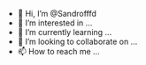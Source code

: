 - 👋 Hi, I’m @Sandrofffd
- 👀 I’m interested in ...
- 🌱 I’m currently learning ...
- 💞️ I’m looking to collaborate on ...
- 📫 How to reach me ...

<!---
Sandrofffd/Sandrofffd is a ✨ special ✨ repository because its `README.md` (this file) appears on your GitHub profile.
You can click the Preview link to take a look at your changes.
--->
